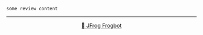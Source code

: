 

[comment]: <> (FrogbotReviewComment)

```
some review content
```

---

<div align="center">

[🐸 JFrog Frogbot](https://github.com/jfrog/frogbot#readme)

</div>